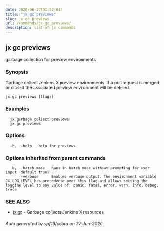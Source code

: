```yaml
---
date: 2020-06-27T01:52:04Z
title: "jx gc previews"
slug: jx_gc_previews
url: /commands/jx_gc_previews/
description: list of jx commands
---
```

## jx gc previews

garbage collection for preview environments

### Synopsis

Garbage collect Jenkins X preview environments.  If a pull request is merged or closed the associated preview environment will be deleted.

```
jx gc previews [flags]
```

### Examples

```
  jx garbage collect previews
  jx gc previews
```

### Options

```
  -h, --help   help for previews
```

### Options inherited from parent commands

```
  -b, --batch-mode   Runs in batch mode without prompting for user input (default true)
      --verbose      Enables verbose output. The environment variable JX_LOG_LEVEL has precedence over this flag and allows setting the logging level to any value of: panic, fatal, error, warn, info, debug, trace
```

### SEE ALSO

* [jx gc](/commands/jx_gc/)	 - Garbage collects Jenkins X resources

###### Auto generated by spf13/cobra on 27-Jun-2020
